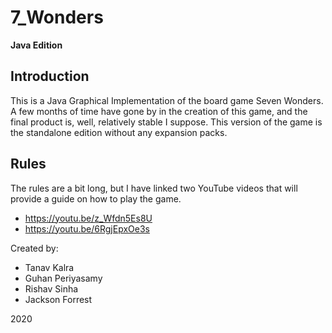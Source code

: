 # 7_Wonders
**Java Edition**

## Introduction
This is a Java Graphical Implementation of the board game Seven Wonders. A few months of time have gone by in the creation of this game, and the final product is, well, relatively stable I suppose. This version of the game is the standalone edition without any expansion packs.

## Rules
The rules are a bit long, but I have linked two YouTube videos that will provide a guide on how to play the game.
- https://youtu.be/z_Wfdn5Es8U
- https://youtu.be/6RgjEpxOe3s

Created by:
- Tanav Kalra
- Guhan Periyasamy
- Rishav Sinha
- Jackson Forrest

2020
